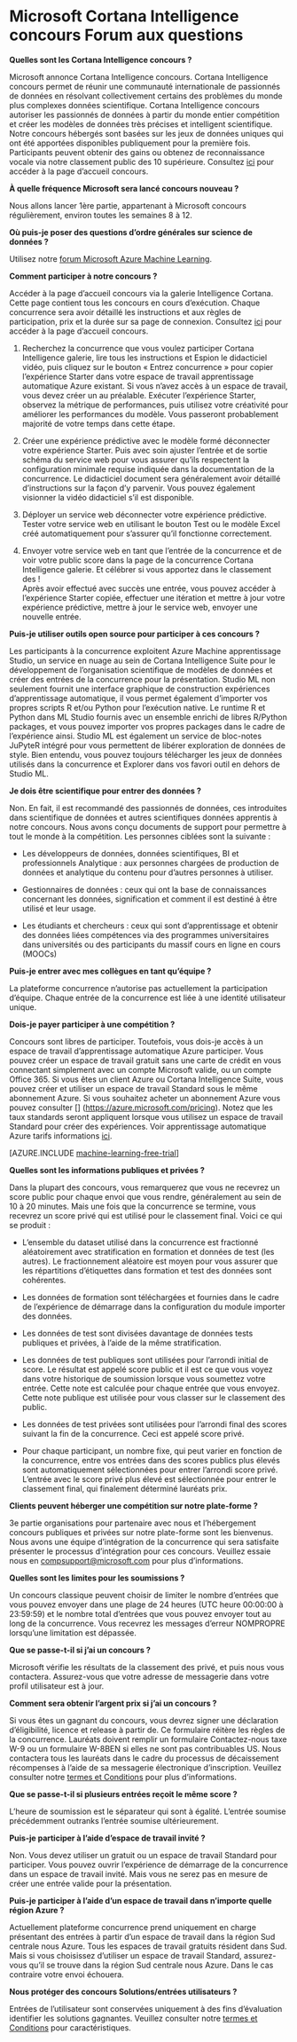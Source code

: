 <properties
    pageTitle="Cortana Intelligence concours FAQ | Microsoft Azure"
    description="Forum aux questions sur Microsoft Cortana Intelligence concours."
    services="machine-learning"
    documentationCenter=""
    authors="hning86"
    manager="jhubbard"
    editor="cgronlun"/>

<tags
    ms.service="machine-learning"
    ms.workload="data-services"
    ms.tgt_pltfrm="na"
    ms.devlang="na"
    ms.topic="article"
    ms.date="09/06/2016"
    ms.author="haining;chlovel;garye"/>

# <a name="microsoft-cortana-intelligence-competitions-faq"></a>Microsoft Cortana Intelligence concours Forum aux questions

**Quelles sont les Cortana Intelligence concours ?**

Microsoft annonce Cortana Intelligence concours. Cortana Intelligence concours permet de réunir une communauté internationale de passionnés de données en résolvant collectivement certains des problèmes du monde plus complexes données scientifique. Cortana Intelligence concours autoriser les passionnés de données à partir du monde entier compétition et créer les modèles de données très précises et intelligent scientifique. Notre concours hébergés sont basées sur les jeux de données uniques qui ont été apportées disponibles publiquement pour la première fois. Participants peuvent obtenir des gains ou obtenez de reconnaissance vocale via notre classement public des 10 supérieure. Consultez [ici](http://aka.ms/CIComp) pour accéder à la page d’accueil concours.

**À quelle fréquence Microsoft sera lancé concours nouveau ?**

Nous allons lancer 1ère partie, appartenant à Microsoft concours régulièrement, environ toutes les semaines 8 à 12. 

**Où puis-je poser des questions d’ordre générales sur science de données ?**

Utilisez notre [forum Microsoft Azure Machine Learning](https://social.msdn.microsoft.com/forums/azure/home?forum=MachineLearning).

**Comment participer à notre concours ?**

Accéder à la page d’accueil concours via la galerie Intelligence Cortana. Cette page contient tous les concours en cours d’exécution. Chaque concurrence sera avoir détaillé les instructions et aux règles de participation, prix et la durée sur sa page de connexion. Consultez [ici](http://aka.ms/CIComp) pour accéder à la page d’accueil concours.  

1. Recherchez la concurrence que vous voulez participer Cortana Intelligence galerie, lire tous les instructions et Espion le didacticiel vidéo, puis cliquez sur le bouton « Entrez concurrence » pour copier l’expérience Starter dans votre espace de travail apprentissage automatique Azure existant. Si vous n’avez accès à un espace de travail, vous devez créer un au préalable. Exécuter l’expérience Starter, observez la métrique de performances, puis utilisez votre créativité pour améliorer les performances du modèle. Vous passeront probablement majorité de votre temps dans cette étape.   

2. Créer une expérience prédictive avec le modèle formé déconnecter votre expérience Starter. Puis avec soin ajuster l’entrée et de sortie schéma du service web pour vous assurer qu’ils respectent la configuration minimale requise indiquée dans la documentation de la concurrence. Le didacticiel document sera généralement avoir détaillé d’instructions sur la façon d’y parvenir. Vous pouvez également visionner la vidéo didacticiel s’il est disponible.   

3. Déployer un service web déconnecter votre expérience prédictive. Tester votre service web en utilisant le bouton Test ou le modèle Excel créé automatiquement pour s’assurer qu’il fonctionne correctement.   

4. Envoyer votre service web en tant que l’entrée de la concurrence et de voir votre public score dans la page de la concurrence Cortana Intelligence galerie. Et célébrer si vous apportez dans le classement des !  
Après avoir effectué avec succès une entrée, vous pouvez accéder à l’expérience Starter copiée, effectuer une itération et mettre à jour votre expérience prédictive, mettre à jour le service web, envoyer une nouvelle entrée.   

**Puis-je utiliser outils open source pour participer à ces concours ?**

Les participants à la concurrence exploitent Azure Machine apprentissage Studio, un service en nuage au sein de Cortana Intelligence Suite pour le développement de l’organisation scientifique de modèles de données et créer des entrées de la concurrence pour la présentation. Studio ML non seulement fournit une interface graphique de construction expériences d’apprentissage automatique, il vous permet également d’importer vos propres scripts R et/ou Python pour l’exécution native. Le runtime R et Python dans ML Studio fournis avec un ensemble enrichi de libres R/Python packages, et vous pouvez importer vos propres packages dans le cadre de l’expérience ainsi. Studio ML est également un service de bloc-notes JuPyteR intégré pour vous permettent de libérer exploration de données de style. Bien entendu, vous pouvez toujours télécharger les jeux de données utilisés dans la concurrence et Explorer dans vos favori outil en dehors de Studio ML. 

**Je dois être scientifique pour entrer des données ?**

Non. En fait, il est recommandé des passionnés de données, ces introduites dans scientifique de données et autres scientifiques données apprentis à notre concours. Nous avons conçu documents de support pour permettre à tout le monde à la compétition. Les personnes ciblées sont la suivante :

* Les développeurs de données, données scientifiques, BI et professionnels Analytique : aux personnes chargées de production de données et analytique du contenu pour d’autres personnes à utiliser.

* Gestionnaires de données : ceux qui ont la base de connaissances concernant les données, signification et comment il est destiné à être utilisé et leur usage.

* Les étudiants et chercheurs : ceux qui sont d’apprentissage et obtenir des données liées compétences via des programmes universitaires dans universités ou des participants du massif cours en ligne en cours (MOOCs)


**Puis-je entrer avec mes collègues en tant qu’équipe ?**

La plateforme concurrence n’autorise pas actuellement la participation d’équipe. Chaque entrée de la concurrence est liée à une identité utilisateur unique. 

**Dois-je payer participer à une compétition ?**

Concours sont libres de participer. Toutefois, vous dois-je accès à un espace de travail d’apprentissage automatique Azure participer. Vous pouvez créer un espace de travail gratuit sans une carte de crédit en vous connectant simplement avec un compte Microsoft valide, ou un compte Office 365. Si vous êtes un client Azure ou Cortana Intelligence Suite, vous pouvez créer et utiliser un espace de travail Standard sous le même abonnement Azure. Si vous souhaitez acheter un abonnement Azure vous pouvez consulter [] (https://azure.microsoft.com/pricing). Notez que les taux standards seront appliquent lorsque vous utilisez un espace de travail Standard pour créer des expériences. Voir apprentissage automatique Azure tarifs informations [ici](https://azure.microsoft.com/pricing/details/machine-learning/). 

[AZURE.INCLUDE [machine-learning-free-trial](../../includes/machine-learning-free-trial.md)]

**Quelles sont les informations publiques et privées ?**

Dans la plupart des concours, vous remarquerez que vous ne recevrez un score public pour chaque envoi que vous rendre, généralement au sein de 10 à 20 minutes. Mais une fois que la concurrence se termine, vous recevrez un score privé qui est utilisé pour le classement final. Voici ce qui se produit :

* L’ensemble du dataset utilisé dans la concurrence est fractionné aléatoirement avec stratification en formation et données de test (les autres). Le fractionnement aléatoire est moyen pour vous assurer que les répartitions d’étiquettes dans formation et test des données sont cohérentes.
 
* Les données de formation sont téléchargées et fournies dans le cadre de l’expérience de démarrage dans la configuration du module importer des données.

* Les données de test sont divisées davantage de données tests publiques et privées, à l’aide de la même stratification.

* Les données de test publiques sont utilisées pour l’arrondi initial de score. Le résultat est appelé score public et il est ce que vous voyez dans votre historique de soumission lorsque vous soumettez votre entrée. Cette note est calculée pour chaque entrée que vous envoyez. Cette note publique est utilisée pour vous classer sur le classement des public.

* Les données de test privées sont utilisées pour l’arrondi final des scores suivant la fin de la concurrence. Ceci est appelé score privé. 

* Pour chaque participant, un nombre fixe, qui peut varier en fonction de la concurrence, entre vos entrées dans des scores publics plus élevés sont automatiquement sélectionnées pour entrer l’arrondi score privé. L’entrée avec le score privé plus élevé est sélectionnée pour entrer le classement final, qui finalement déterminé lauréats prix.  

**Clients peuvent héberger une compétition sur notre plate-forme ?**

3e partie organisations pour partenaire avec nous et l’hébergement concours publiques et privées sur notre plate-forme sont les bienvenus. Nous avons une équipe d’intégration de la concurrence qui sera satisfaite présenter le processus d’intégration pour ces concours.  Veuillez essaie nous en [compsupport@microsoft.com](mailto:compsupport@microsoft.com) pour plus d’informations. 

**Quelles sont les limites pour les soumissions ?**

Un concours classique peuvent choisir de limiter le nombre d’entrées que vous pouvez envoyer dans une plage de 24 heures (UTC heure 00:00:00 à 23:59:59) et le nombre total d’entrées que vous pouvez envoyer tout au long de la concurrence. Vous recevrez les messages d’erreur NOMPROPRE lorsqu’une limitation est dépassée. 

**Que se passe-t-il si j’ai un concours ?**

Microsoft vérifie les résultats de la classement des privé, et puis nous vous contactera. Assurez-vous que votre adresse de messagerie dans votre profil utilisateur est à jour.

**Comment sera obtenir l’argent prix si j’ai un concours ?**

Si vous êtes un gagnant du concours, vous devrez signer une déclaration d’éligibilité, licence et release à partir de. Ce formulaire réitère les règles de la concurrence. Lauréats doivent remplir un formulaire Contactez-nous taxe W-9 ou un formulaire W-8BEN si elles ne sont pas contribuables US. Nous contactera tous les lauréats dans le cadre du processus de décaissement récompenses à l’aide de sa messagerie électronique d’inscription. Veuillez consulter notre [termes et Conditions](http://aka.ms/comptermsandconditions) pour plus d’informations.

**Que se passe-t-il si plusieurs entrées reçoit le même score ?**

L’heure de soumission est le séparateur qui sont à égalité. L’entrée soumise précédemment outranks l’entrée soumise ultérieurement.

**Puis-je participer à l’aide d’espace de travail invité ?**

Non. Vous devez utiliser un gratuit ou un espace de travail Standard pour participer. Vous pouvez ouvrir l’expérience de démarrage de la concurrence dans un espace de travail invité. Mais vous ne serez pas en mesure de créer une entrée valide pour la présentation. 

**Puis-je participer à l’aide d’un espace de travail dans n’importe quelle région Azure ?**

Actuellement plateforme concurrence prend uniquement en charge présentant des entrées à partir d’un espace de travail dans la région Sud centrale nous Azure. Tous les espaces de travail gratuits résident dans Sud. Mais si vous choisissez d’utiliser un espace de travail Standard, assurez-vous qu’il se trouve dans la région Sud centrale nous Azure. Dans le cas contraire votre envoi échouera. 

**Nous protéger des concours Solutions/entrées utilisateurs ?**

Entrées de l’utilisateur sont conservées uniquement à des fins d’évaluation identifier les solutions gagnantes. Veuillez consulter notre [termes et Conditions](http://aka.ms/comptermsandconditions) pour caractéristiques.
